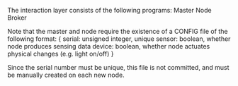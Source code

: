 The interaction layer consists of the following programs:
Master
Node
Broker

Note that the master and node require the existence of a CONFIG file of the
following format:
{
    serial: unsigned integer, unique
    sensor: boolean, whether node produces sensing data
    device: boolean, whether node actuates physical changes (e.g. light on/off)
}

Since the serial number must be unique, this file is not committed, and must be
manually created on each new node.
